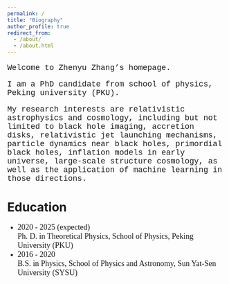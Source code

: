 ```yaml
---
permalink: /
title: "Biography"
author_profile: true
redirect_from: 
  - /about/
  - /about.html
---
```


<font face="Courier New" size=4> 
<p>Welcome to Zhenyu Zhang’s homepage.</p>
<p>I am a PhD candidate from school of physics, Peking university (PKU). </p>
<p>My research interests are relativistic astrophysics and cosmology, including but not limited to black hole imaging, accretion disks, relativistic jet launching mechanisms, particle dynamics near black holes, primordial black holes, inflation models in early universe, large-scale structure cosmology, as well as the application of machine learning in those directions.</p></font>

Education
======
* <font face="Palatino" size=4> 2020 - 2025 (expected) <br> Ph. D. in Theoretical Physics, School of Physics, Peking University (PKU)</font>
* <font face="Palatino" size=4> 2016 - 2020 <br> B.S. in Physics, School of Physics and Astronomy, Sun Yat-Sen University (SYSU)</font>
